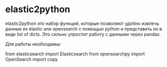 # elastic2python

elastic2python это набор функций, которые позволяют удобно извлечь данные из elastic или opensearch с помощью python и представить их в виде list of dicts. Это сильно упростит работу с данными через pandas.

Для работы необходимы:

from elasticsearch import Elasticsearch
from opensearchpy import OpenSearch
import copy

